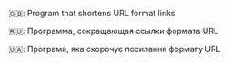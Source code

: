 🇬🇧: Program that shortens URL format links

🇷🇺: Программа, сокращающая ссылки формата URL

🇺🇦: Програма, яка скорочує посилання формату URL
